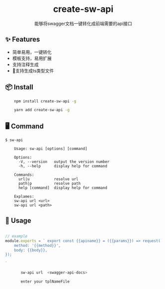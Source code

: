 <h1 align="center">create-sw-api</h1>

<div align="center">能够将swagger文档一键转化成前端需要的api接口</div>



## ✨ Features

- 简单易用，一键转化
- 模板支持，易用扩展
- 支持注释生成
- 支持生成ts类型文件

## 📦 Install

```bash
    npm install create-sw-api -g
```

```bash
    yarn add create-sw-api -g
```


## 🖥  Command

```
$ sw-api

    Usage: sw-api [options] [command]

    Options:
      -V, --version   output the version number
      -h, --help      display help for command

    Commands:
      url|u           resolve url
      path|p          resolve path
      help [command]  display help for command

    Explames:
    sw-api url <url>
    sw-api url <path>
```

## 🔨 Usage

```js

// example
module.exports = ` export const {{apiname}} = ({{params}}) => request('{{url}}', {{{query}}}, {
    method: '{{method}}',
    body: {{body}},
});

`

```

```bash
       sw-api url  <swagger-api-docs>

       enter your tplNameFile
```

